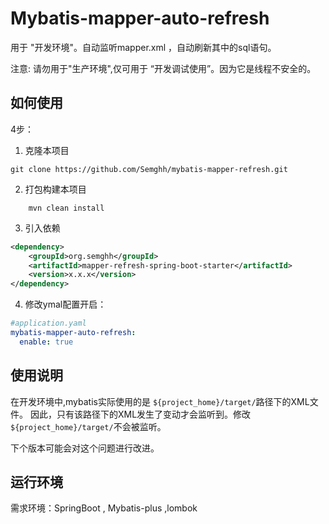 # Mybatis-mapper-auto-refresh

用于 "开发环境"。自动监听mapper.xml ，自动刷新其中的sql语句。

注意: 请勿用于"生产环境",仅可用于 “开发调试使用”。因为它是线程不安全的。




## 如何使用

4步：

1. 克隆本项目
```shell
git clone https://github.com/Semghh/mybatis-mapper-refresh.git
```

2. 打包构建本项目

```shell
    mvn clean install
```

3. 引入依赖
```xml
<dependency>
    <groupId>org.semghh</groupId>
    <artifactId>mapper-refresh-spring-boot-starter</artifactId>
    <version>x.x.x</version>
</dependency>
```

4. 修改ymal配置开启：
```yaml
#application.yaml
mybatis-mapper-auto-refresh:
  enable: true
```


## 使用说明

在开发环境中,mybatis实际使用的是 `${project_home}/target/`路径下的XML文件。
因此，只有该路径下的XML发生了变动才会监听到。修改`${project_home}/target/`不会被监听。

下个版本可能会对这个问题进行改进。



## 运行环境
需求环境：SpringBoot , Mybatis-plus ,lombok
